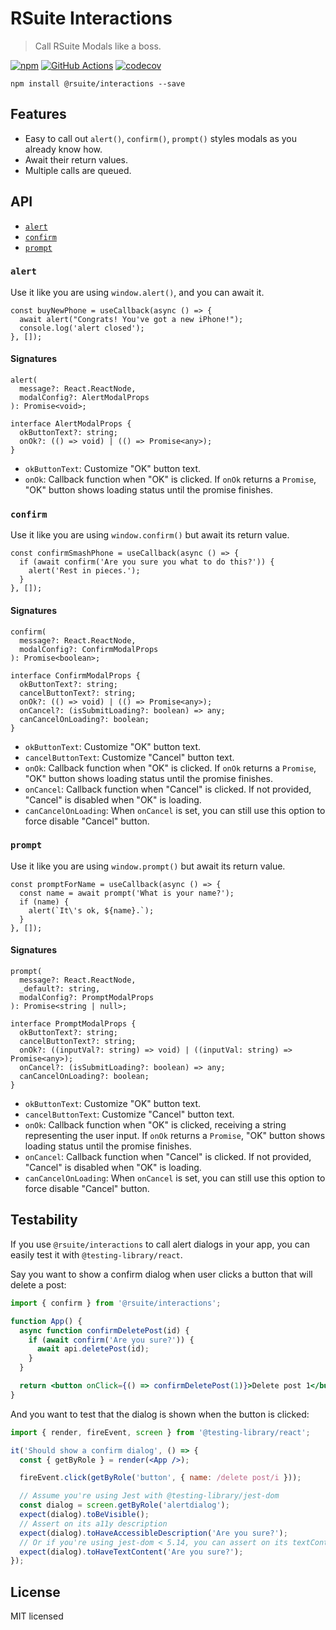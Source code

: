 # RSuite Interactions

> Call RSuite Modals like a boss.

[![npm][npm-svg]][npm-home]
[![GitHub Actions][actions-svg]][actions-home]
[![codecov](https://codecov.io/gh/rsuite/interactions/branch/master/graph/badge.svg)](https://codecov.io/gh/rsuite/interactions)

    npm install @rsuite/interactions --save

## Features

- Easy to call out `alert()`, `confirm()`, `prompt()` styles modals as you already know how.
- Await their return values.
- Multiple calls are queued.

## API

- [`alert`](#alert)
- [`confirm`](#confirm)
- [`prompt`](#prompt)

### `alert`

Use it like you are using `window.alert()`, and you can await it.

```tsx
const buyNewPhone = useCallback(async () => {
  await alert("Congrats! You've got a new iPhone!");
  console.log('alert closed');
}, []);
```

#### Signatures

```tsx
alert(
  message?: React.ReactNode,
  modalConfig?: AlertModalProps
): Promise<void>;

interface AlertModalProps {
  okButtonText?: string;
  onOk?: (() => void) | (() => Promise<any>);
}
```

- `okButtonText`: Customize "OK" button text.
- `onOk`: Callback function when "OK" is clicked. If `onOk` returns a `Promise`, "OK" button shows loading status until the promise finishes.

### `confirm`

Use it like you are using `window.confirm()` but await its return value.

```tsx
const confirmSmashPhone = useCallback(async () => {
  if (await confirm('Are you sure you what to do this?')) {
    alert('Rest in pieces.');
  }
}, []);
```

#### Signatures

```tsx
confirm(
  message?: React.ReactNode,
  modalConfig?: ConfirmModalProps
): Promise<boolean>;

interface ConfirmModalProps {
  okButtonText?: string;
  cancelButtonText?: string;
  onOk?: (() => void) | (() => Promise<any>);
  onCancel?: (isSubmitLoading?: boolean) => any;
  canCancelOnLoading?: boolean;
}
```

- `okButtonText`: Customize "OK" button text.
- `cancelButtonText`: Customize "Cancel" button text.
- `onOk`: Callback function when "OK" is clicked. If `onOk` returns a `Promise`, "OK" button shows loading status until the promise finishes.
- `onCancel`: Callback function when "Cancel" is clicked. If not provided, "Cancel" is disabled when "OK" is loading.
- `canCancelOnLoading`: When `onCancel` is set, you can still use this option to force disable "Cancel" button.

### `prompt`

Use it like you are using `window.prompt()` but await its return value.

```tsx
const promptForName = useCallback(async () => {
  const name = await prompt('What is your name?');
  if (name) {
    alert(`It\'s ok, ${name}.`);
  }
}, []);
```

#### Signatures

```tsx
prompt(
  message?: React.ReactNode,
  _default?: string,
  modalConfig?: PromptModalProps
): Promise<string | null>;

interface PromptModalProps {
  okButtonText?: string;
  cancelButtonText?: string;
  onOk?: ((inputVal?: string) => void) | ((inputVal: string) => Promise<any>);
  onCancel?: (isSubmitLoading?: boolean) => any;
  canCancelOnLoading?: boolean;
}
```

- `okButtonText`: Customize "OK" button text.
- `cancelButtonText`: Customize "Cancel" button text.
- `onOk`: Callback function when "OK" is clicked, receiving a string representing the user input. If `onOk` returns a `Promise`, "OK" button shows loading status until the promise finishes.
- `onCancel`: Callback function when "Cancel" is clicked. If not provided, "Cancel" is disabled when "OK" is loading.
- `canCancelOnLoading`: When `onCancel` is set, you can still use this option to force disable "Cancel" button.

## Testability

If you use `@rsuite/interactions` to call alert dialogs in your app, you can easily test it with `@testing-library/react`.

Say you want to show a confirm dialog when user clicks a button that will delete a post:

```jsx
import { confirm } from '@rsuite/interactions';

function App() {
  async function confirmDeletePost(id) {
    if (await confirm('Are you sure?')) {
      await api.deletePost(id);
    }
  }

  return <button onClick={() => confirmDeletePost(1)}>Delete post 1</button>;
}
```

And you want to test that the dialog is shown when the button is clicked:

```jsx
import { render, fireEvent, screen } from '@testing-library/react';

it('Should show a confirm dialog', () => {
  const { getByRole } = render(<App />);

  fireEvent.click(getByRole('button', { name: /delete post/i }));

  // Assume you're using Jest with @testing-library/jest-dom
  const dialog = screen.getByRole('alertdialog');
  expect(dialog).toBeVisible();
  // Assert on its a11y description
  expect(dialog).toHaveAccessibleDescription('Are you sure?');
  // Or if you're using jest-dom < 5.14, you can assert on its textContent
  expect(dialog).toHaveTextContent('Are you sure?');
});
```

## License

MIT licensed

[npm-svg]: https://badge.fury.io/js/%40rsuite%2Finteractions.svg
[npm-home]: https://www.npmjs.com/package/@rsuite/interactions
[actions-svg]: https://github.com/rsuite/interactions/workflows/Node.js%20CI/badge.svg
[actions-home]: https://github.com/rsuite/interactions/actions?query=workflow%3A%22Node.js+CI%22
